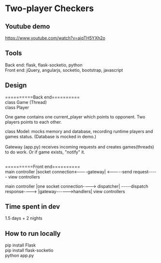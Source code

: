 # Two-player Checkers

## Youtube demo
https://www.youtube.com/watch?v=aiqTH5YXh2o

## Tools
Back end: flask, flask-socketio, python </br>
Front end: jQuery, angularjs, socketio, bootstrap, javascript </br>

## Design
==========Back end==========</br>
class Game (Thread)</br>
class Player</br>

One game contains one current_player which points to opponent. Two players points to each other.</br>
    
class Model: mocks memory and database, recording runtime players and games status. (Database is mocked in demo.) </br>
</br>
Gateway (app.py) receives incoming requests and creates games(threads) to do work. Or if game exists, "notify" it. </br>

</br>
==========Front end==========</br>
main controller |socket connection<----gateway| <-----send request-----  view controllers </br>

main controller |one socket connection----> dispatcher| -----dispatch response----> |gateway------>handlers| view controllers </br>

## Time spent in dev
1.5 days + 2 nights</br>

## How to run locally

pip install Flask</br>
pip install flask-socketio</br>
python app.py</br>


    
 
